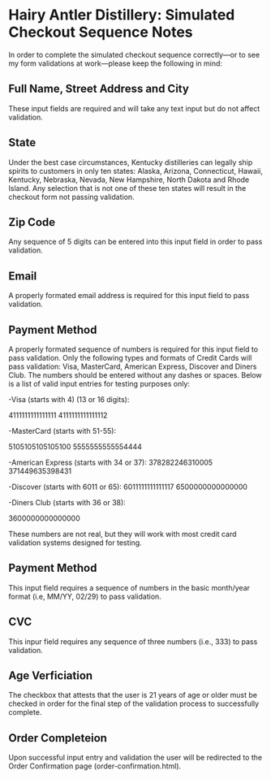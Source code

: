 # Hairy Antler Distillery: Simulated Checkout Sequence Notes

In order to complete the simulated checkout sequence correctly—or to see my form validations at work—please keep the following in mind:

## Full Name, Street Address and City

These input fields are required and will take any text input but do not affect validation.

## State

Under the best case circumstances, Kentucky distilleries can legally ship spirits to customers in only ten states: Alaska, Arizona, Connecticut, Hawaii, Kentucky, Nebraska, Nevada, New Hampshire, North Dakota and Rhode Island. Any selection that is not one of these ten states will result in the checkout form not passing validation.

## Zip Code

Any sequence of 5 digits can be entered into this input field in order to pass validation.

## Email

A properly formated email address is required for this input field to pass validation.

## Payment Method

A properly formated sequence of numbers is required for this input field to pass validation.
Only the following types and formats of Credit Cards will pass validation: Visa, MasterCard, American Express, Discover and Diners Club. The numbers should be entered without any dashes or spaces. Below is a list of valid input entries for testing purposes only:

-Visa (starts with 4) (13 or 16 digits):

4111111111111111 
4111111111111112 

-MasterCard (starts with 51-55):

5105105105105100
5555555555554444

-American Express (starts with 34 or 37):
378282246310005
371449635398431

-Discover (starts with 6011 or 65):
6011111111111117
6500000000000000

-Diners Club (starts with 36 or 38):

3600000000000000

These numbers are not real, but they will work with most credit card validation systems designed for testing.

## Payment Method

This input field requires a sequence of numbers in the basic month/year format (i.e, MM/YY, 02/29) to pass validation.

## CVC

This inpur field requires any sequence of three numbers (i.e., 333) to pass validation.

## Age Verficiation

The checkbox that attests that the user is 21 years of age or older must be checked in order for the final step of the validation process to successfully complete.

## Order Completeion

Upon successful input entry and validation the user will be redirected to the Order Confirmation page (order-confirmation.html).